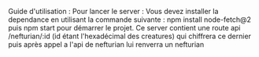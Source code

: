 Guide d'utilisation :
Pour lancer le server : 
Vous devez installer la dependance en utilisant la commande suivante : npm install node-fetch@2
puis npm start pour démarrer le projet.
Ce server contient une route api /nefturian/:id (id étant l'hexadécimal des creatures) qui chiffrera ce dernier
puis après appel a l'api de nefturian lui renverra un nefturian 